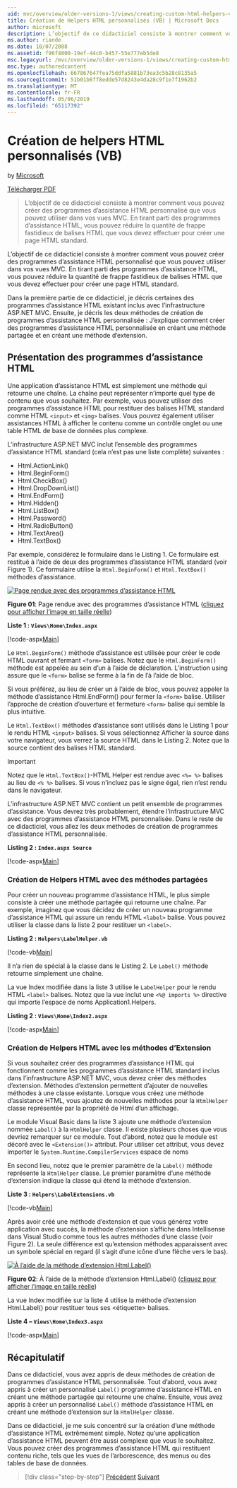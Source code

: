 ```yaml
---
uid: mvc/overview/older-versions-1/views/creating-custom-html-helpers-vb
title: Création de Helpers HTML personnalisés (VB) | Microsoft Docs
author: microsoft
description: L’objectif de ce didacticiel consiste à montrer comment vous pouvez créer des programmes d’assistance HTML personnalisé que vous pouvez utiliser dans vos vues MVC. En tirant parti du programme d’assistance HTML...
ms.author: riande
ms.date: 10/07/2008
ms.assetid: f96f4800-19ef-44c0-b457-55e777eb5de8
msc.legacyurl: /mvc/overview/older-versions-1/views/creating-custom-html-helpers-vb
msc.type: authoredcontent
ms.openlocfilehash: 667867647fea75ddfa5881b73ea3c5b28c8135a5
ms.sourcegitcommit: 51b01b6ff8edde57d8243e4da28c9f1e7f1962b2
ms.translationtype: MT
ms.contentlocale: fr-FR
ms.lasthandoff: 05/06/2019
ms.locfileid: "65117392"
---
```

# <a name="creating-custom-html-helpers-vb"></a>Création de helpers HTML personnalisés (VB)

by [Microsoft](https://github.com/microsoft)

[Télécharger PDF](http://download.microsoft.com/download/1/1/f/11f721aa-d749-4ed7-bb89-a681b68894e6/ASPNET_MVC_Tutorial_9_VB.pdf)

> L’objectif de ce didacticiel consiste à montrer comment vous pouvez créer des programmes d’assistance HTML personnalisé que vous pouvez utiliser dans vos vues MVC. En tirant parti des programmes d’assistance HTML, vous pouvez réduire la quantité de frappe fastidieux de balises HTML que vous devez effectuer pour créer une page HTML standard.

L’objectif de ce didacticiel consiste à montrer comment vous pouvez créer des programmes d’assistance HTML personnalisé que vous pouvez utiliser dans vos vues MVC. En tirant parti des programmes d’assistance HTML, vous pouvez réduire la quantité de frappe fastidieux de balises HTML que vous devez effectuer pour créer une page HTML standard.

Dans la première partie de ce didacticiel, je décris certaines des programmes d’assistance HTML existant inclus avec l’infrastructure ASP.NET MVC. Ensuite, je décris les deux méthodes de création de programmes d’assistance HTML personnalisée : J’explique comment créer des programmes d’assistance HTML personnalisée en créant une méthode partagée et en créant une méthode d’extension.

## <a name="understanding-html-helpers"></a>Présentation des programmes d’assistance HTML

Une application d’assistance HTML est simplement une méthode qui retourne une chaîne. La chaîne peut représenter n’importe quel type de contenu que vous souhaitez. Par exemple, vous pouvez utiliser des programmes d’assistance HTML pour restituer des balises HTML standard comme HTML `<input>` et `<img>` balises. Vous pouvez également utiliser assistances HTML à afficher le contenu comme un contrôle onglet ou une table HTML de base de données plus complexe.

L’infrastructure ASP.NET MVC inclut l’ensemble des programmes d’assistance HTML standard (cela n’est pas une liste complète) suivantes :

- Html.ActionLink()
- Html.BeginForm()
- Html.CheckBox()
- Html.DropDownList()
- Html.EndForm()
- Html.Hidden()
- Html.ListBox()
- Html.Password()
- Html.RadioButton()
- Html.TextArea()
- Html.TextBox()

Par exemple, considérez le formulaire dans le Listing 1. Ce formulaire est restitué à l’aide de deux des programmes d’assistance HTML standard (voir Figure 1). Ce formulaire utilise la `Html.BeginForm()` et `Html.TextBox()` méthodes d’assistance.

[![Page rendue avec des programmes d’assistance HTML](creating-custom-html-helpers-vb/_static/image2.png)](creating-custom-html-helpers-vb/_static/image1.png)

**Figure 01**: Page rendue avec des programmes d’assistance HTML ([cliquez pour afficher l’image en taille réelle](creating-custom-html-helpers-vb/_static/image3.png))

**Liste 1 : `Views\Home\Index.aspx`**

[!code-aspx[Main](creating-custom-html-helpers-vb/samples/sample1.aspx)]

Le `Html.BeginForm()` méthode d’assistance est utilisée pour créer le code HTML ouvrant et fermant `<form>` balises. Notez que le `Html.BeginForm()` méthode est appelée au sein d’un à l’aide de déclaration. L’instruction using assure que le `<form>` balise se ferme à la fin de l’à l’aide de bloc.

Si vous préférez, au lieu de créer un à l’aide de bloc, vous pouvez appeler la méthode d’assistance Html.EndForm() pour fermer la `<form>` balise. Utiliser l’approche de création d’ouverture et fermeture `<form>` balise qui semble la plus intuitive.

Le `Html.TextBox()` méthodes d’assistance sont utilisés dans le Listing 1 pour le rendu HTML `<input>` balises. Si vous sélectionnez Afficher la source dans votre navigateur, vous verrez la source HTML dans le Listing 2. Notez que la source contient des balises HTML standard.

> [!IMPORTANT]
> Notez que le `Html.TextBox()`-HTML Helper est rendue avec `<%= %>` balises au lieu de `<% %>` balises. Si vous n’incluez pas le signe égal, rien n’est rendu dans le navigateur.

L’infrastructure ASP.NET MVC contient un petit ensemble de programmes d’assistance. Vous devrez très probablement, étendre l’infrastructure MVC avec des programmes d’assistance HTML personnalisée. Dans le reste de ce didacticiel, vous allez les deux méthodes de création de programmes d’assistance HTML personnalisée.

**Listing 2 : `Index.aspx Source`**

[!code-aspx[Main](creating-custom-html-helpers-vb/samples/sample2.aspx)]

### <a name="creating-html-helpers-with-shared-methods"></a>Création de Helpers HTML avec des méthodes partagées

Pour créer un nouveau programme d’assistance HTML, le plus simple consiste à créer une méthode partagée qui retourne une chaîne. Par exemple, imaginez que vous décidez de créer un nouveau programme d’assistance HTML qui assure un rendu HTML `<label>` balise. Vous pouvez utiliser la classe dans la liste 2 pour restituer un `<label>`.

**Listing 2 : `Helpers\LabelHelper.vb`**

[!code-vb[Main](creating-custom-html-helpers-vb/samples/sample3.vb)]

Il n’a rien de spécial à la classe dans le Listing 2. Le `Label()` méthode retourne simplement une chaîne.

La vue Index modifiée dans la liste 3 utilise le `LabelHelper` pour le rendu HTML `<label>` balises. Notez que la vue inclut une `<%@ imports %>` directive qui importe l’espace de noms Application1.Helpers.

**Listing 2 : `Views\Home\Index2.aspx`**

[!code-aspx[Main](creating-custom-html-helpers-vb/samples/sample4.aspx)]

### <a name="creating-html-helpers-with-extension-methods"></a>Création de Helpers HTML avec les méthodes d’Extension

Si vous souhaitez créer des programmes d’assistance HTML qui fonctionnent comme les programmes d’assistance HTML standard inclus dans l’infrastructure ASP.NET MVC, vous devez créer des méthodes d’extension. Méthodes d’extension permettent d’ajouter de nouvelles méthodes à une classe existante. Lorsque vous créez une méthode d’assistance HTML, vous ajoutez de nouvelles méthodes pour la `HtmlHelper` classe représentée par la propriété de Html d’un affichage.

Le module Visual Basic dans la liste 3 ajoute une méthode d’extension nommée `Label()` à la `HtmlHelper` classe. Il existe plusieurs choses que vous devriez remarquer sur ce module. Tout d’abord, notez que le module est décoré avec le `<Extension()>` attribut. Pour utiliser cet attribut, vous devez importer le `System.Runtime.CompilerServices` espace de noms

En second lieu, notez que le premier paramètre de la `Label()` méthode représente la `HtmlHelper` classe. Le premier paramètre d’une méthode d’extension indique la classe qui étend la méthode d’extension.

**Liste 3 : `Helpers\LabelExtensions.vb`**

[!code-vb[Main](creating-custom-html-helpers-vb/samples/sample5.vb)]

Après avoir créé une méthode d’extension et que vous générez votre application avec succès, la méthode d’extension s’affiche dans Intellisense dans Visual Studio comme tous les autres méthodes d’une classe (voir Figure 2). La seule différence est qu’extension méthodes apparaissent avec un symbole spécial en regard (il s’agit d’une icône d’une flèche vers le bas).

[![À l’aide de la méthode d’extension Html.Label()](creating-custom-html-helpers-vb/_static/image5.png)](creating-custom-html-helpers-vb/_static/image4.png)

**Figure 02**: À l’aide de la méthode d’extension Html.Label() ([cliquez pour afficher l’image en taille réelle](creating-custom-html-helpers-vb/_static/image6.png))

La vue Index modifiée sur la liste 4 utilise la méthode d’extension Html.Label() pour restituer tous ses &lt;étiquette&gt; balises.

**Liste 4 – `Views\Home\Index3.aspx`**

[!code-aspx[Main](creating-custom-html-helpers-vb/samples/sample6.aspx)]

## <a name="summary"></a>Récapitulatif

Dans ce didacticiel, vous avez appris de deux méthodes de création de programmes d’assistance HTML personnalisée. Tout d’abord, vous avez appris à créer un personnalisé `Label()` programme d’assistance HTML en créant une méthode partagée qui retourne une chaîne. Ensuite, vous avez appris à créer un personnalisé `Label()` méthode d’assistance HTML en créant une méthode d’extension sur la `HtmlHelper` classe.

Dans ce didacticiel, je me suis concentré sur la création d’une méthode d’assistance HTML extrêmement simple. Notez qu’une application d’assistance HTML peuvent être aussi complexe que vous le souhaitez. Vous pouvez créer des programmes d’assistance HTML qui restituent contenu riche, tels que les vues de l’arborescence, des menus ou des tables de base de données.

> [!div class="step-by-step"]
> [Précédent](asp-net-mvc-views-overview-vb.md)
> [Suivant](using-the-tagbuilder-class-to-build-html-helpers-vb.md)
